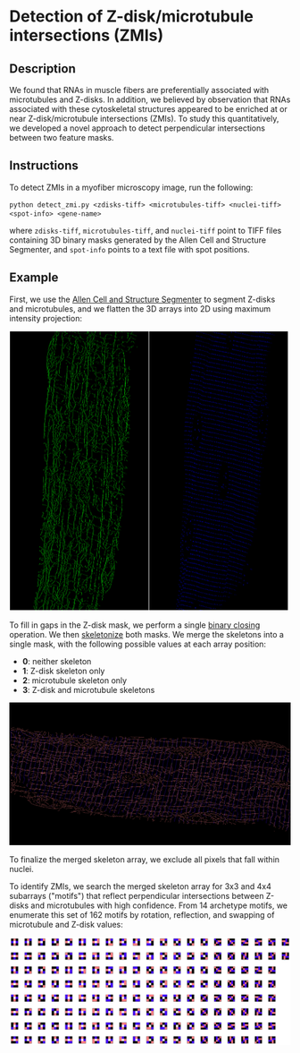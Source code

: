 # Detection of Z-disk/microtubule intersections (ZMIs)

## Description
We found that RNAs in muscle fibers are preferentially associated with microtubules and Z-disks. In addition, we believed by observation that RNAs associated with these cytoskeletal structures appeared to be enriched at or near Z-disk/microtubule intersections (ZMIs). To study this quantitatively, we developed a novel approach to detect perpendicular intersections between two feature masks.

## Instructions
To detect ZMIs in a myofiber microscopy image, run the following:

```
python detect_zmi.py <zdisks-tiff> <microtubules-tiff> <nuclei-tiff> <spot-info> <gene-name>
```

where `zdisks-tiff`, `microtubules-tiff`, and `nuclei-tiff` point to TIFF files containing 3D binary masks generated by the Allen Cell and Structure Segmenter, and `spot-info` points to a text file with spot positions.

## Example
First, we use the [Allen Cell and Structure Segmenter](https://www.biorxiv.org/content/10.1101/491035v2) to segment Z-disks and microtubules, and we flatten the 3D arrays into 2D using maximum intensity projection:

<img src="img/masks.png" alt="masks" width="500"/>

To fill in gaps in the Z-disk mask, we perform a single [binary closing](https://scikit-image.org/docs/dev/auto_examples/applications/plot_morphology.html) operation. We then [skeletonize](https://scikit-image.org/docs/dev/auto_examples/edges/plot_skeleton.html) both masks. We merge the skeletons into a single mask, with the following possible values at each array position:
- **0**: neither skeleton
- **1**: Z-disk skeleton only
- **2**: microtubule skeleton only
- **3**: Z-disk and microtubule skeletons

![merged_skeletons](img/merged_skeletons.png)

To finalize the merged skeleton array, we exclude all pixels that fall within nuclei.

To identify ZMIs, we search the merged skeleton array for 3x3 and 4x4 subarrays ("motifs") that reflect perpendicular intersections between Z-disks and microtubules with high confidence. From 14 archetype motifs, we enumerate this set of 162 motifs by rotation, reflection, and swapping of microtubule and Z-disk values:

![all_motifs](img/all_motifs.png)
